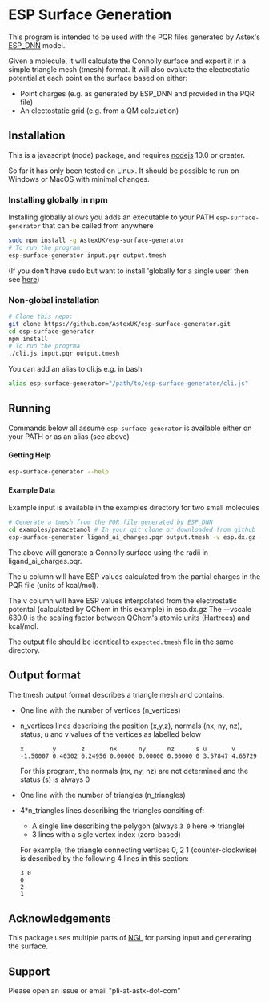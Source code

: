 # ESP Surface Generation

This program is intended to be used with the PQR files generated by Astex's [ESP_DNN](https://github.com/AstexUK/ESP_DNN) model.

Given a molecule, it will calculate the Connolly surface and export it in a simple triangle mesh (tmesh) format. It will also evaluate the electrostatic potential at each point on the surface based on either:

* Point charges (e.g. as generated by ESP_DNN and provided in the PQR file)
* An electostatic grid (e.g. from a QM calculation)


## Installation

This is a javascript (node) package, and requires [nodejs](https://nodejs.org/en/) 10.0 or greater.

So far it has only been tested on Linux. It should be possible to run on Windows or MacOS with minimal changes.


### Installing globally in npm

Installing globally allows you adds an executable to your PATH `esp-surface-generator` that can be called from anywhere

```sh
sudo npm install -g AstexUK/esp-surface-generator
# To run the program
esp-surface-generator input.pqr output.tmesh
```

(If you don't have sudo but want to install 'globally for a single user' then see [here](https://github.com/sindresorhus/guides/blob/master/npm-global-without-sudo.md))

### Non-global installation

```sh
# Clone this repo:
git clone https://github.com/AstexUK/esp-surface-generator.git
cd esp-surface-generator
npm install
# To run the progrma 
./cli.js input.pqr output.tmesh
```

You can add an alias to cli.js e.g. in bash

```bash
alias esp-surface-generator="/path/to/esp-surface-generator/cli.js"
```

## Running

Commands below all assume `esp-surface-generator` is available either on your PATH or as an alias (see above)

#### Getting Help

```sh
esp-surface-generator --help
```

#### Example Data

Example input is available in the examples directory for two small molecules

```sh
# Generate a tmesh from the PQR file generated by ESP_DNN
cd examples/paracetamol # In your git clone or downloaded from github
esp-surface-generator ligand_ai_charges.pqr output.tmesh -v esp.dx.gz --vscale 630.0
```

The above will generate a Connolly surface using the radii in ligand_ai_charges.pqr. 

The u column will have ESP values calculated from the partial charges in the PQR file
(units of kcal/mol).

The v column will have ESP values interpolated from the electrostatic potental (calculated by QChem in this example) in esp.dx.gz
The --vscale 630.0 is the scaling factor between QChem's atomic units (Hartrees) and kcal/mol.

The output file should be identical to `expected.tmesh` file in the same directory.

## Output format

The tmesh output format describes a triangle mesh and contains:

* One line with the number of vertices (n_vertices)
* n_vertices lines describing the position (x,y,z), normals (nx, ny, nz), status, u and v values of the vertices as labelled below
    ```
    x        y       z       nx      ny      nz      s u       v
    -1.50007 0.40302 0.24956 0.00000 0.00000 0.00000 0 3.57847 4.65729
    ```
    For this program, the normals (nx, ny, nz) are not determined and the status (s) is always 0
* One line with the number of triangles (n_triangles)
* 4*n_triangles lines describing the triangles consiting of:
   * A single line describing the polygon (always `3 0` here => triangle)
   * 3 lines with a sigle vertex index (zero-based)
   
   For example, the triangle connecting vertices 0, 2 1 (counter-clockwise) is described by the following 4 lines in this section: 
    ```
    3 0
    0
    2
    1
    ```

## Acknowledgements

This package uses multiple parts of [NGL](https://github.com/arose/ngl) for parsing input and generating the surface.

## Support

Please open an issue or email "pli-at-astx-dot-com"
